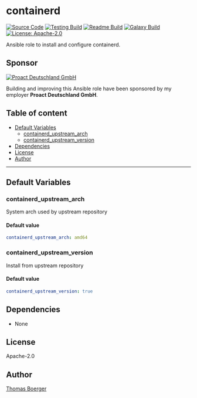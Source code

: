 # containerd

[![Source Code](https://img.shields.io/badge/github-source%20code-blue?logo=github&logoColor=white)](https://github.com/rolehippie/containerd) [![Testing Build](https://github.com/rolehippie/containerd/workflows/testing/badge.svg)](https://github.com/rolehippie/containerd/actions?query=workflow%3Atesting) [![Readme Build](https://github.com/rolehippie/containerd/workflows/readme/badge.svg)](https://github.com/rolehippie/containerd/actions?query=workflow%3Areadme) [![Galaxy Build](https://github.com/rolehippie/containerd/workflows/galaxy/badge.svg)](https://github.com/rolehippie/containerd/actions?query=workflow%3Agalaxy) [![License: Apache-2.0](https://img.shields.io/github/license/rolehippie/containerd)](https://github.com/rolehippie/containerd/blob/master/LICENSE) 

Ansible role to install and configure containerd. 

## Sponsor 

[![Proact Deutschland GmbH](https://proact.eu/wp-content/uploads/2020/03/proact-logo.png)](https://proact.eu) 

Building and improving this Ansible role have been sponsored by my employer **Proact Deutschland GmbH**.

## Table of content

* [Default Variables](#default-variables)
  * [containerd_upstream_arch](#containerd_upstream_arch)
  * [containerd_upstream_version](#containerd_upstream_version)
* [Dependencies](#dependencies)
* [License](#license)
* [Author](#author)

---

## Default Variables

### containerd_upstream_arch

System arch used by upstream repository

#### Default value

```YAML
containerd_upstream_arch: amd64
```

### containerd_upstream_version

Install from upstream repository

#### Default value

```YAML
containerd_upstream_version: true
```

## Dependencies

* None

## License

Apache-2.0

## Author

[Thomas Boerger](https://github.com/tboerger)
